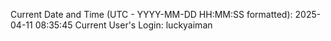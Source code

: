 Current Date and Time (UTC - YYYY-MM-DD HH:MM:SS formatted): 2025-04-11 08:35:45
Current User's Login: luckyaiman
